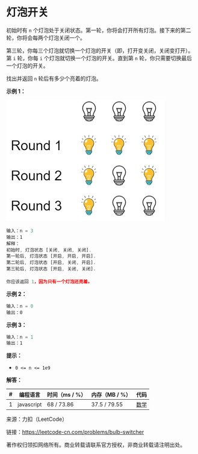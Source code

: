 # 灯泡开关

初始时有 `n` 个灯泡处于关闭状态。第一轮，你将会打开所有灯泡。接下来的第二轮，你将会每两个灯泡关闭一个。

第三轮，你每三个灯泡就切换一个灯泡的开关（即，打开变关闭，关闭变打开）。第 `i` 轮，你每 `i` 个灯泡就切换一个灯泡的开关。直到第 `n` 轮，你只需要切换最后一个灯泡的开关。

找出并返回 `n` 轮后有多少个亮着的灯泡。

**示例 1：**

![示例1](./eg1.jpg)

``` javascript
输入：n = 3
输出：1
解释：
初始时, 灯泡状态 [关闭, 关闭, 关闭].
第一轮后, 灯泡状态 [开启, 开启, 开启].
第二轮后, 灯泡状态 [开启, 关闭, 开启].
第三轮后, 灯泡状态 [开启, 关闭, 关闭]. 

你应该返回 1，因为只有一个灯泡还亮着。
```

**示例 2：**

``` javascript
输入：n = 0
输出：0
```

**示例 3：**

``` javascript
输入：n = 1
输出：1
```

**提示：**

- `0 <= n <= 1e9`

**解答：**

**#**|**编程语言**|**时间（ms / %）**|**内存（MB / %）**|**代码**
--|--|--|--|--
1|javascript|68 / 73.86|37.5 / 79.55|[数学](./javascript/ac_v1.js)

来源：力扣（LeetCode）

链接：https://leetcode-cn.com/problems/bulb-switcher

著作权归领扣网络所有。商业转载请联系官方授权，非商业转载请注明出处。
